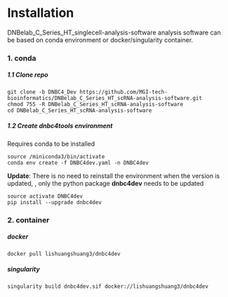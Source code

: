 # Installation

DNBelab_C_Series_HT_singlecell-analysis-software analysis software can be based on conda environment or docker/singularity container.

### 1. conda

##### 1.1 Clone repo

```shell
git clone -b DNBC4_Dev https://github.com/MGI-tech-bioinformatics/DNBelab_C_Series_HT_scRNA-analysis-software.git
chmod 755 -R DNBelab_C_Series_HT_scRNA-analysis-software
cd DNBelab_C_Series_HT_scRNA-analysis-software
```

##### 1.2 Create dnbc4tools environment

Requires conda to be installed

```shell
source /miniconda3/bin/activate
conda env create -f DNBC4dev.yaml -n DNBC4dev
```
**Update**: There is no need to reinstall the environment when the version is updated, , only the python package **dnbc4dev** needs to be updated

```shell
source activate DNBC4dev
pip install --upgrade dnbc4dev
```

### 2. container

##### docker

```shell
docker pull lishuangshuang3/dnbc4dev
```

##### singularity

```shell
singularity build dnbc4dev.sif docker://lishuangshuang3/dnbc4dev
```
